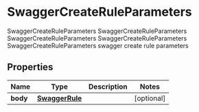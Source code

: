 

# SwaggerCreateRuleParameters

SwaggerCreateRuleParameters SwaggerCreateRuleParameters SwaggerCreateRuleParameters SwaggerCreateRuleParameters SwaggerCreateRuleParameters swagger create rule parameters
## Properties

Name | Type | Description | Notes
------------ | ------------- | ------------- | -------------
**body** | [**SwaggerRule**](SwaggerRule.md) |  |  [optional]



